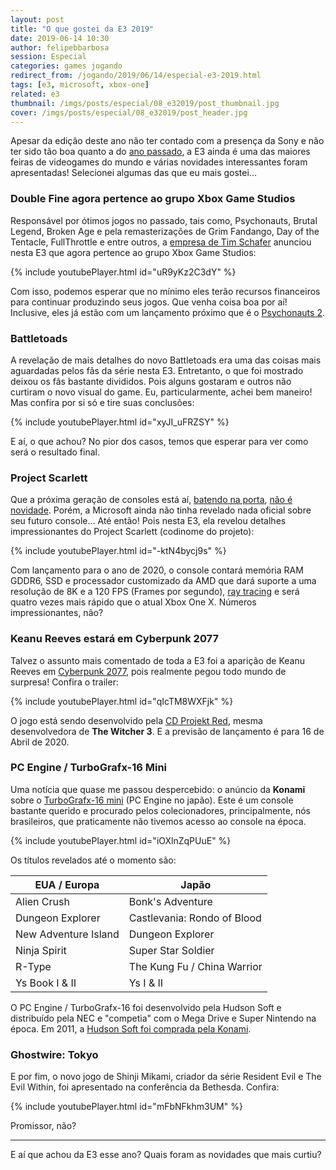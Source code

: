 ```yaml
---
layout: post
title: "O que gostei da E3 2019"
date: 2019-06-14 10:30
author: felipebbarbosa
session: Especial
categories: games jogando
redirect_from: /jogando/2019/06/14/especial-e3-2019.html
tags: [e3, microsoft, xbox-one]
related: e3
thumbnail: /imgs/posts/especial/08_e32019/post_thumbnail.jpg
cover: /imgs/posts/especial/08_e32019/post_header.jpg
---
```


Apesar da edição deste ano não ter contado com a presença da Sony e não ter sido tão boa quanto a do [ano passado](jogando/especial/2018/06/13/especial-e3-2018.html), a E3 ainda é uma das maiores feiras de videogames do mundo e várias novidades interessantes foram apresentadas! Selecionei algumas das que eu mais gostei...

<!--more-->

### Double Fine agora pertence ao grupo Xbox Game Studios

Responsável por ótimos jogos no passado, tais como, Psychonauts, Brutal Legend, Broken Age e pela remasterizações de Grim Fandango, Day of the Tentacle, FullThrottle e entre outros, a [empresa de Tim Schafer](http://www.doublefine.com/games) anunciou nesta E3 que agora pertence ao grupo Xbox Game Studios:

{% include youtubePlayer.html id="uR9yKz2C3dY" %}

Com isso, podemos esperar que no mínimo eles terão recursos financeiros para continuar produzindo seus jogos. Que venha coisa boa por aí! Inclusive, eles já estão com um lançamento próximo que é o [Psychonauts 2](http://www.psychonauts.com/psychonauts2/).

### Battletoads

A revelação de mais detalhes do novo Battletoads era uma das coisas mais aguardadas pelos fãs da série nesta E3. Entretanto, o que foi mostrado deixou os fãs bastante divididos. Pois alguns gostaram e outros não curtiram o novo visual do game. Eu, particularmente, achei bem maneiro! Mas confira por si só e tire suas conclusões:

{% include youtubePlayer.html id="xyJI_uFRZSY" %}

E aí, o que achou? No pior dos casos, temos que esperar para ver como será o resultado final.

### Project Scarlett

Que a próxima geração de consoles está aí, [batendo na porta](https://tecnoblog.net/286207/playstation-5-tera-ray-tracing-jogos-em-8k-e-ssd-no-lugar-do-hd/), [não é novidade](https://meiobit.com/402203/para-sony-retrocompatibilidade-sera-chave-para-o-sucesso-do-ps5/). Porém, a Microsoft ainda não tinha revelado nada oficial sobre seu futuro console... Até então! Pois nesta E3, ela revelou detalhes impressionantes do Project Scarlett (codinome do projeto):

{% include youtubePlayer.html id="-ktN4bycj9s" %}

Com lançamento para o ano de 2020, o console contará memória RAM GDDR6, SSD e processador customizado da AMD que dará suporte a uma resolução de 8K e a 120 FPS (Frames por segundo), [ray tracing](https://pt.wikipedia.org/wiki/Ray_tracing) e será quatro vezes mais rápido que o atual Xbox One X. Números impressionantes, não?

### Keanu Reeves estará em Cyberpunk 2077

Talvez o assunto mais comentado de toda a E3 foi a aparição de Keanu Reeves em [Cyberpunk 2077](https://www.cyberpunk.net/br/pt-br/pre-order), pois realmente pegou todo mundo de surpresa! Confira o trailer:

{% include youtubePlayer.html id="qIcTM8WXFjk" %}

O jogo está sendo desenvolvido pela [CD Projekt Red](https://en.cdprojektred.com/), mesma desenvolvedora de **The Witcher 3**. E a previsão de lançamento é para 16 de Abril de 2020.

### PC Engine / TurboGrafx-16 Mini

Uma notícia que quase me passou despercebido: o anúncio da **Konami** sobre o [TurboGrafx-16 mini](https://www.konami.com/games/pcemini/us/en/) (PC Engine no japão). Este é um console bastante querido e procurado pelos colecionadores, principalmente, nós brasileiros, que praticamente não tivemos acesso ao console na época.

{% include youtubePlayer.html id="iOXlnZqPUuE" %}

Os títulos revelados até o momento são:

| EUA / Europa         | Japão                       |
| -------------------- | --------------------------- |
| Alien Crush          | Bonk's Adventure            |
| Dungeon Explorer     | Castlevania: Rondo of Blood |
| New Adventure Island | Dungeon Explorer            |
| Ninja Spirit         | Super Star Soldier          |
| R-Type               | The Kung Fu / China Warrior |
| Ys Book I & II       | Ys I & II                   |

O PC Engine / TurboGrafx-16 foi desenvolvido pela Hudson Soft e distribuído pela NEC e "competia" com o Mega Drive e Super Nintendo na época. Em 2011, a [Hudson Soft foi comprada pela Konami](https://www.gamespot.com/articles/konami-acquiring-hudson/1100-6286645/).

### Ghostwire: Tokyo

E por fim, o novo jogo de Shinji Mikami, criador da série Resident Evil e The Evil Within, foi apresentado na conferência da Bethesda. Confira:

{% include youtubePlayer.html id="mFbNFkhm3UM" %}

Promissor, não?

---

E aí que achou da E3 esse ano? Quais foram as novidades que mais curtiu?
